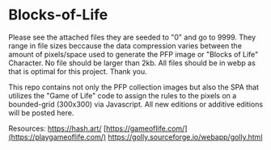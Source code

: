 # Blocks-of-Life

Please see the attached files they are seeded to "0" and go to 9999. They range in file sizes beccause the data compression varies between the amount of pixels/space used to generate the PFP image or "Blocks of Life" Character. No file should be larger than 2kb. All files should be in webp as that is optimal for this project. Thank you.

This repo contains not only the PFP collection images but also the SPA that utilizes the "Game of Life" code to assign the rules to the pixels on a bounded-grid (300x300) via Javascript. All new editions or additive editions will be posted here.

Resources:
https://hash.art/
[https://gameoflife.com/](https://playgameoflife.com/)
https://golly.sourceforge.io/webapp/golly.html
